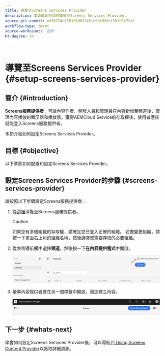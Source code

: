```yaml
---
title: 導覽至Screens Services Provider
description: 本頁面說明如何導覽至Screens Services Provider。
source-git-commit: e856724c678195d632461c9dc99dcf1bfd1c79a1
workflow-type: tm+mt
source-wordcount: '220'
ht-degree: 1%

---
```



# 導覽至Screens Services Provider {#setup-screens-services-provider}

## 簡介 {#introduction}

**Screens服務提供者**，可讓內容作者、開發人員和管理員在內容新增至頻道後，管理內容播放的顯示器和播放器。獲得AEMCloud Service的存取權後，使用者應該就能登入Screens服務提供者。

本節介紹如何設定Screens Services Provider。


## 目標 {#objective}

以下章節如何配置和設定Screens Services Provider。

## 設定Screens Services Provider的步驟 {#screens-services-provider}

請按照以下步驟設定Screens服務提供商：

1. 從[這裡](https://experience.adobe.com/screens)導覽至Screens服務提供者。

   >[!CAUTION]
   >如果您有多個組織的存取權，請確定您已登入正確的組織。 若要變更組織，請按一下畫面右上角的組織名稱，然後選擇您需要存取的必要組織。

1. 從左側導航欄中選擇&#x200B;**頻道**，然後按一下&#x200B;**在內容提供程式**&#x200B;中開啟。

   ![影像](/help/screens-cloud/assets/configure/configure-screens1.png)

1. 螢幕內容提供者會在另一個標籤中開啟，讓您建立內容。

   ![影像](/help/screens-cloud/assets/configure/configure-screens2.png)

## 下一步 {#whats-next}

學會如何設定Screens Services Provider後，可以導航到[ Using Screens Content Provider](https://experienceleague.adobe.com/docs/experience-manager-cloud-service/screens-as-cloud-service/configure-screens-cloud/using-screens-content-provider.html?lang=end)以獲取詳細資訊。

